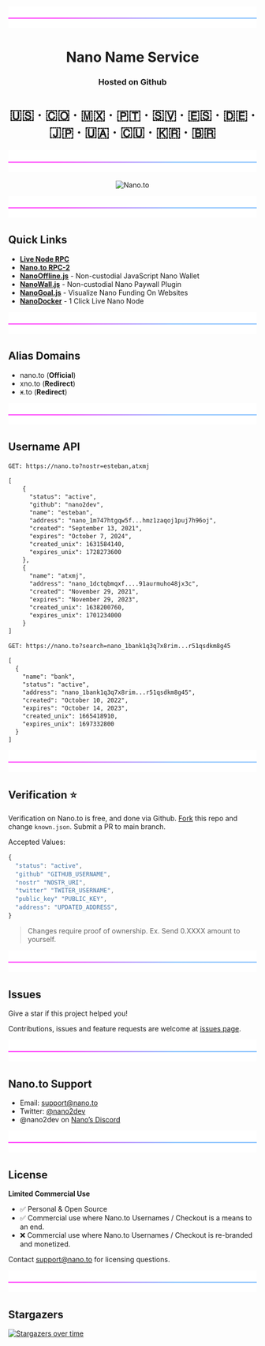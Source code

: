 ![line](https://github.com/fwd/n2/raw/master/.github/line.png)

<h1 align="center">Nano Name Service</h1>
<h3 align="center">Hosted on Github</h3>

<h1 align="center">🇺🇸 · 🇨🇴 · 🇲🇽 · 🇵🇹 · 🇸🇻 · 🇪🇸 · 🇩🇪 · 🇯🇵 · 🇺🇦 · 🇨🇺 · 🇰🇷 · 🇧🇷</h1>

![line](https://github.com/fwd/n2/raw/master/.github/line.png)

<p align="center">
  <img src="https://github.com/fwd/nano/raw/master/dist/images/funding.png" alt="Nano.to" />
</p>

![line](https://github.com/fwd/n2/raw/master/.github/line.png)

## Quick Links

- [**Live Node RPC**](https://rpc.nano.to)
- [**Nano.to RPC-2**](https://api.nano.to) 
- [**NanoOffline.js**](https://github.com/fwd/nano-js) - Non-custodial JavaScript Nano Wallet
- [**NanoWall.js**](https://github.com/fwd/nano-js) - Non-custodial Nano Paywall Plugin
- [**NanoGoal.js**](https://github.com/fwd/nano-js) - Visualize Nano Funding On Websites
- [**NanoDocker**](https://github.com/fwd/nano-docker) - 1 Click Live Nano Node

![line](https://github.com/fwd/n2/raw/master/.github/line.png)

## Alias Domains

- nano.to (**Official**)
- xno.to (**Redirect**)
- ӿ.to (**Redirect**)

![line](https://github.com/fwd/n2/raw/master/.github/line.png)

## Username API

```
GET: https://nano.to?nostr=esteban,atxmj
```

```
[
    {
      "status": "active",
      "github": "nano2dev",
      "name": "esteban",
      "address": "nano_1m747htgqw5f...hmz1zaqoj1puj7h96oj",
      "created": "September 13, 2021",
      "expires": "October 7, 2024",
      "created_unix": 1631584140,
      "expires_unix": 1728273600
    },
    {
      "name": "atxmj",
      "address": "nano_1dctqbmqxf....91aurmuho48jx3c",
      "created": "November 29, 2021",
      "expires": "November 29, 2023",
      "created_unix": 1638200760,
      "expires_unix": 1701234000
    }
]
```

```
GET: https://nano.to?search=nano_1bank1q3q7x8rim...r51qsdkm8g45
```

```
[
  {
    "name": "bank",
    "status": "active",
    "address": "nano_1bank1q3q7x8rim...r51qsdkm8g45",
    "created": "October 10, 2022",
    "expires": "October 14, 2023",
    "created_unix": 1665418910,
    "expires_unix": 1697332800
  }
]
```

![line](https://github.com/fwd/n2/raw/master/.github/line.png)

## Verification ⭐️

Verification on Nano.to is free, and done via Github. [Fork](https://github.com/fwd/nano-to/fork) this repo and change ```known.json```. Submit a PR to main branch.

Accepted Values: 
```js
{
  "status": "active",
  "github" "GITHUB_USERNAME",
  "nostr" "NOSTR_URI",
  "twitter" "TWITER_USERNAME",
  "public_key" "PUBLIC_KEY",
  "address": "UPDATED_ADDRESS",
}
```

> Changes require proof of ownership. Ex. Send 0.XXXX amount to yourself. 

![line](https://github.com/fwd/n2/raw/master/.github/line.png)

## Issues

Give a star if this project helped you!

Contributions, issues and feature requests are welcome at [issues page](https://github.com/fwd/nano/issues).

![line](https://github.com/fwd/n2/raw/master/.github/line.png)

## Nano.to Support

- Email: support@nano.to
- Twitter: [@nano2dev](https://twitter.com/nano2dev)
- @nano2dev on [Nano’s Discord](https://discord.com/invite/RNAE2R9) 

![line](https://github.com/fwd/n2/raw/master/.github/line.png)

## License

**Limited Commercial Use**

- ✅ Personal & Open Source
- ✅ Commercial use where Nano.to Usernames / Checkout is a means to an end.
- ❌ Commercial use where Nano.to Usernames / Checkout is re-branded and monetized.

Contact [support@nano.to](mailto:support@nano.to) for licensing questions.

![line](https://github.com/fwd/n2/raw/master/.github/line.png)

## Stargazers

[![Stargazers over time](https://starchart.cc/fwd/nano-to.svg)](https://github.com/fwd/nano-to)
